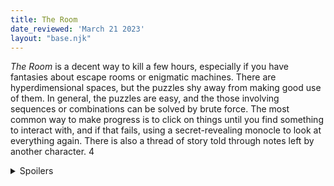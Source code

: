 ```yaml
---
title: The Room
date_reviewed: 'March 21 2023'
layout: "base.njk"
---
```


_The Room_ is a decent way to kill a few hours, especially if you have fantasies about escape rooms or enigmatic machines. There are hyperdimensional spaces, but the puzzles shy away from making good use of them. In general, the puzzles are easy, and the those involving sequences or combinations can be solved by brute force. The most common way to make progress is to click on things until you find something to interact with, and if that fails, using a secret-revealing monocle to look at everything again. There is also a thread of story told through notes left by another character. 4

<details>
<summary>Spoilers</summary>
Annoyingly, the game ends with the promise of sequel.
</details>